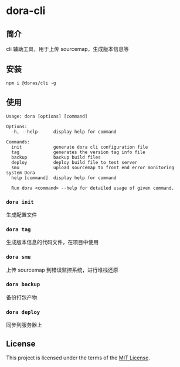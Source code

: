 # dora-cli

## 简介
cli 辅助工具，用于上传 sourcemap，生成版本信息等

## 安装
```shell
npm i @doras/cli -g
```

## 使用

```shell
Usage: dora [options] [command]

Options:
  -h, --help      display help for command

Commands:
  init            generate dora cli configuration file
  tag             generates the version tag info file
  backup          backup build files
  deploy          deploy build file to test server
  smu             upload sourcemap to front end error monitoring system Dora
  help [command]  display help for command

  Run dora <command> --help for detailed usage of given command.
```

### `dora init` 
生成配置文件

### `dora tag`
生成版本信息的代码文件，在项目中使用

### `dora smu`
上传 sourcemap 到错误监控系统，进行堆栈还原

### `dora backup`
备份打包产物

### `dora deploy`
同步到服务器上


## License

This project is licensed under the terms of the [MIT License](https://github.com/dora-projects/dora-server/blob/master/LICENSE).

